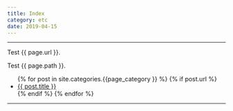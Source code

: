 ```yaml
---
title: Index
category: etc
date: 2019-04-15
---
```


-----

Test {{ page.url }}.

Test {{ page.path }}.


<ul>
  {% for post in site.categories.{{page_category }} %}
    {% if post.url %}
        <li><a href="{{ post.url }}">{{ post.title }}</a></li>
    {% endif %}
  {% endfor %}
</ul>

-----